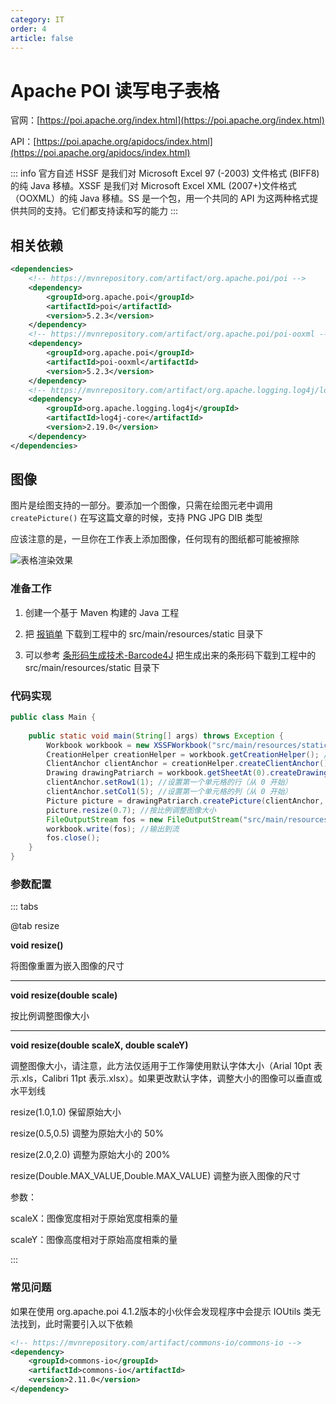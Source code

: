 ```yaml
---
category: IT
order: 4
article: false
---
```


# Apache POI 读写电子表格

官网：[https://poi.apache.org/index.html](https://poi.apache.org/index.html)

API：[https://poi.apache.org/apidocs/index.html](https://poi.apache.org/apidocs/index.html)

::: info 官方自述
HSSF 是我们对 Microsoft Excel 97 (-2003) 文件格式 (BIFF8) 的纯 Java 移植。XSSF 是我们对 Microsoft Excel XML (2007+)文件格式（OOXML）的纯 Java 移植。SS 是一个包，用一个共同的 API 为这两种格式提供共同的支持。它们都支持读和写的能力
:::

## 相关依赖

```xml
<dependencies>
    <!-- https://mvnrepository.com/artifact/org.apache.poi/poi -->
    <dependency>
        <groupId>org.apache.poi</groupId>
        <artifactId>poi</artifactId>
        <version>5.2.3</version>
    </dependency>
    <!-- https://mvnrepository.com/artifact/org.apache.poi/poi-ooxml -->
    <dependency>
        <groupId>org.apache.poi</groupId>
        <artifactId>poi-ooxml</artifactId>
        <version>5.2.3</version>
    </dependency>
    <!-- https://mvnrepository.com/artifact/org.apache.logging.log4j/log4j-core -->
    <dependency>
        <groupId>org.apache.logging.log4j</groupId>
        <artifactId>log4j-core</artifactId>
        <version>2.19.0</version>
    </dependency>
</dependencies>
```

## 图像

图片是绘图支持的一部分。要添加一个图像，只需在绘图元老中调用 `createPicture()` 在写这篇文章的时候，支持 PNG JPG DIB 类型

应该注意的是，一旦你在工作表上添加图像，任何现有的图纸都可能被擦除

![表格渲染效果](https://img.sherry4869.com/blog/it/apache/poi/poi-excel/img.png)

### 准备工作

1. 创建一个基于 Maven 构建的 Java 工程

2. 把 [报销单](https://img.sherry4869.com/blog/it/apache/poi/poi-excel/%E6%8A%A5%E9%94%80%E5%8D%95.xlsx) 下载到工程中的 src/main/resources/static 目录下

3. 可以参考 [条形码生成技术-Barcode4J](/it/java/barcode/barcode4j/) 把生成出来的条形码下载到工程中的 src/main/resources/static 目录下

### 代码实现

```java
public class Main {
    
    public static void main(String[] args) throws Exception {
        Workbook workbook = new XSSFWorkbook("src/main/resources/static/报销单.xlsx"); //新建工作薄
        CreationHelper creationHelper = workbook.getCreationHelper(); //一个处理实例化具体类的对象，它是HSSF和XSSF所需的各种实例。绕过Java中的一个限制，即我们不能在接口或抽象类上有静态方法。这允许你为一个给定的接口获得适当的类，而不必担心你是否在处理HSSF或XSSF
        ClientAnchor clientAnchor = creationHelper.createClientAnchor(); //创建客户端锚点。使用此对象在图纸中定位绘图对象
        Drawing drawingPatriarch = workbook.getSheetAt(0).createDrawingPatriarch(); //创建最高级别的绘图元老用来添加图形或图表，请注意，这通常会产生删除该工作表上任何现有绘图的效果
        clientAnchor.setRow1(1); //设置第一个单元格的行（从 0 开始）
        clientAnchor.setCol1(5); //设置第一个单元格的列（从 0 开始）
        Picture picture = drawingPatriarch.createPicture(clientAnchor, workbook.addPicture(IOUtils.toByteArray(new FileInputStream("src/main/resources/static/barcode.png")), Workbook.PICTURE_TYPE_PNG)); //创建图片
        picture.resize(0.7); //按比例调整图像大小
        FileOutputStream fos = new FileOutputStream("src/main/resources/static/报销单导出.xlsx");
        workbook.write(fos); //输出到流
        fos.close();
    }
}
```

### 参数配置

::: tabs

@tab resize

**void resize()**

将图像重置为嵌入图像的尺寸

---

**void resize(double scale)**

按比例调整图像大小

---

**void resize(double scaleX, double scaleY)**

调整图像大小，请注意，此方法仅适用于工作簿使用默认字体大小（Arial 10pt 表示.xls，Calibri 11pt 表示.xlsx）。如果更改默认字体，调整大小的图像可以垂直或水平划线

resize(1.0,1.0) 保留原始大小

resize(0.5,0.5) 调整为原始大小的 50%

resize(2.0,2.0) 调整为原始大小的 200%

resize(Double.MAX_VALUE,Double.MAX_VALUE) 调整为嵌入图像的尺寸

参数：

scaleX：图像宽度相对于原始宽度相乘的量

scaleY：图像高度相对于原始高度相乘的量

:::

### 常见问题

如果在使用 org.apache.poi 4.1.2版本的小伙伴会发现程序中会提示 IOUtils 类无法找到，此时需要引入以下依赖

```xml
<!-- https://mvnrepository.com/artifact/commons-io/commons-io -->
<dependency>
    <groupId>commons-io</groupId>
    <artifactId>commons-io</artifactId>
    <version>2.11.0</version>
</dependency>
```